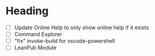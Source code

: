 # Heading

* [ ] Update Online Help to only show online help if it exists
* [ ] Command Explorer
* [ ] "fix" invoke-build for vscode-powershell
* [ ] LeanPub Module